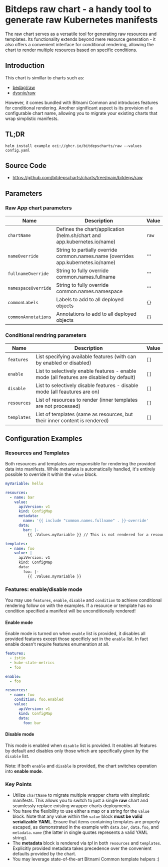 # Bitdeps raw chart - a handy tool to generate raw Kubernetes manifests

The raw chart serves as a versatile tool for generating raw resources and templates. Its functionality extends beyond mere resource generation - it also offers a convenient interface for conditional rendering, allowing the chart to render multiple resources based on specific conditions.

## Introduction

This chart is simillar to charts such as:
  - [bedag/raw](https://artifacthub.io/packages/helm/main/raw)
  - [dysnix/raw](https://artifacthub.io/packages/helm/dysnix/raw)

However, it comes bundled with Bitnami Common and introduces features for conditional rendering. Another significant aspect is its provision of a configurable chart name, allowing you to migrate your existing charts that wrap simplistic manifests.

## TL;DR

```shell
helm install example oci://ghcr.io/bitdepscharts/raw --values config.yaml
```

## Source Code

* <https://github.com/bitdepscharts/charts/tree/main/bitdeps/raw>

## Parameters

### Raw App chart parameters

| Name                | Description                                                                       | Value |
| ------------------- | --------------------------------------------------------------------------------- | ----- |
| `chartName`         | Defines the chart/application (helm.sh/chart and app.kubernetes.io/name)          | `raw` |
| `nameOverride`      | String to partially override common.names.name (overrides app.kubernetes.io/name) | `""`  |
| `fullnameOverride`  | String to fully override common.names.fullname                                    | `""`  |
| `namespaceOverride` | String to fully override common.names.namespace                                   | `""`  |
| `commonLabels`      | Labels to add to all deployed objects                                             | `{}`  |
| `commonAnnotations` | Annotations to add to all deployed objects                                        | `{}`  |

### Conditional rendring parameters

| Name        | Description                                                                              | Value |
| ----------- | ---------------------------------------------------------------------------------------- | ----- |
| `features`  | List specifying available features (with can by enabled or disabled)                     | `[]`  |
| `enable`    | List to selectively enable features - enable mode (all features are disabled by default) | `[]`  |
| `disable`   | List to selectively disable features - disable mode (all feautures are on)               | `[]`  |
| `resources` | List of resources to render (inner templates are not processed)                          | `[]`  |
| `templates` | List of templates (same as resources, but their inner content is rendered)               | `[]`  |

## Configuration Examples

### Resources and Templates

Both resources and templates are responsible for rendering the provided data into manifests. While metadata is automatically handled, it's entirely possible to override it within the `value` block.

```yaml
myVariable: hello

resources:
  - name: bar
    value:
      apiVersion: v1
      kind: ConfigMap
      metadata:
        name: '{{ include "common.names.fullname" . }}-override'
      data:
        bar: |-
          {{ .Values.myVariable }} // This is not rendered for a resource.

templates:
  - name: foo
    value: |
      apiVersion: v1
      kind: ConfigMap
      data:
        foo: |-
          {{ .Values.myVariable }}
```

### Features: enable/disable mode

You may use `features`, `enable`, `disable` and `condition` to achieve conditional rendering follow on with the examples. If a resource or template has no condition specified a manifest will be unconditionally rendered!

#### Enable mode

Enable mode is turned on when `enable` list is provided, it disables all provided features except those specificly set in the `enable` list. In fact enable doesn't require features enumeration at all.

```yaml
features:
  - istio
  - kube-state-metrics
  - foo

enable:
  - foo

resources:
  - name: foo
    condition: foo.enabled
    value:
      apiVersion: v1
      kind: ConfigMap
      data:
        foo: bar
```

#### Disable mode

This mode is enabled when `disable` list is provided. It enables all features by default and disables only those which are specifically given by the `disable` list.

Note: if both `enable` and `disable` is provided, the chart switches operation into **enable mode**.

### Key Points

* Utilize `chartName` to migrate multiple wrapper charts with simplistic manifests. This allows you to switch to just a single **raw** chart and seamlessly replace existing wrapper charts deployments.
* You have the flexibility to use either a map or a string for the `value` block. Note that any value within the `value` block **must be valid serializable YAML**. Ensure that items containing templates are properly escaped, as demonstrated in the example with `data.bar`, `data.foo`, and `metadata.name` (the latter in single quotes represents a valid YAML string).
* The **metadata** block is rendered via *tpl* in both `resources` and `templates`. Explicitly provided metadata takes precedence over the convenient defaults provided by the chart.
* You may leverage state-of-the-art Bitnami Common template helpers :)